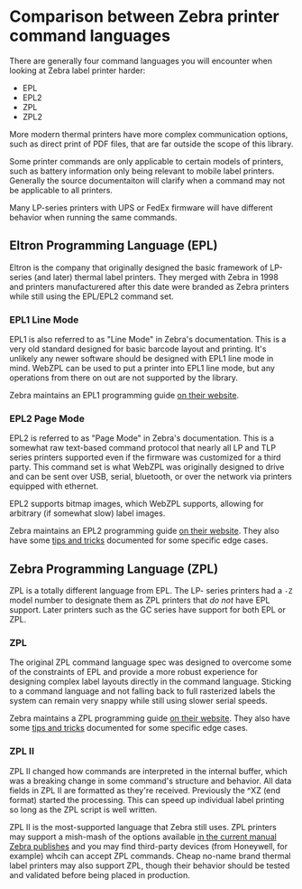 # Comparison between Zebra printer command languages

There are generally four command languages you will encounter when looking at Zebra label printer harder:

* EPL
* EPL2
* ZPL
* ZPL2

More modern thermal printers have more complex communication options, such as direct print of PDF files, that are far outside the scope of this library.

Some printer commands are only applicable to certain models of printers, such as battery information only being relevant to mobile label printers. Generally the source documentaiton will clarify when a command may not be applicable to all printers.

Many LP-series printers with UPS or FedEx firmware will have different behavior when running the same commands. 

## Eltron Programming Language (EPL)

Eltron is the company that originally designed the basic framework of LP-series (and later) thermal label printers. They merged with Zebra in 1998 and printers manufacturered after this date were branded as Zebra printers while still using the EPL/EPL2 command set.

### EPL1 Line Mode

EPL1 is also referred to as "Line Mode" in Zebra's documentation. This is a very old standard designed for basic barcode layout and printing. It's unlikely any newer software should be designed with EPL1 line mode in mind. WebZPL can be used to put a printer into EPL1 line mode, but any operations from there on out are not supported by the library.

Zebra maintains an EPL1 programming guide [on their website](https://support.zebra.com/cpws/docs/eltron/epl/epl1_manual.pdf).

### EPL2 Page Mode

EPL2 is referred to as "Page Mode" in Zebra's documentation. This is a somewhat raw text-based command protocol that nearly all LP and TLP series printers supported even if the firmware was customized for a third party. This command set is what WebZPL was originally designed to drive and can be sent over USB, serial, bluetooth, or over the network via printers equipped with ethernet.

EPL2 supports bitmap images, which WebZPL supports, allowing for arbitrary (if somewhat slow) label images.

Zebra maintains an EPL2 programming guide [on their website](https://support.zebra.com/cpws/docs/eltron/epl2/EPL2_Prog.pdf). They also have some [tips and tricks](https://www.zebra.com/us/en/support-downloads/knowledge-articles/ait/epl2-command-information-and-details.html) documented for some specific edge cases.

## Zebra Programming Language (ZPL)

ZPL is a totally different language from EPL. The LP- series printers had a `-Z` model number to designate them as ZPL printers that _do not_ have EPL support. Later printers such as the GC series have support for both EPL or ZPL.

### ZPL

The original ZPL command language spec was designed to overcome some of the constraints of EPL and provide a more robust experience for designing complex label layouts directly in the command language. Sticking to a command language and not falling back to full rasterized labels the system can remain very snappy while still using slower serial speeds.

Zebra maintains a ZPL programming guide [on their website](https://support.zebra.com/cpws/docs/zpl/zpl-zbi2-pm-en.pdf). They also have some [tips and tricks](https://www.zebra.com/us/en/support-downloads/knowledge-articles/zpl-command-information-and-details.html) documented for some specific edge cases.

### ZPL II

ZPL II changed how commands are interpreted in the internal buffer, which was a breaking change in some command's structure and behavior. All data fields in ZPL II are formatted as they're received. Previously the ^XZ (end format) started the processing. This can speed up individual label printing so long as the ZPL script is well written.

ZPL II is the most-supported language that Zebra still uses. ZPL printers may support a mish-mash of the options available [in the current manual Zebra publishes](https://www.zebra.com/content/dam/zebra_new_ia/en-us/manuals/printers/common/programming/zpl-zbi2-pm-en.pdf) and you may find third-party devices (from Honeywell, for example) whcih can accept ZPL commands. Cheap no-name brand thermal label printers may also support ZPL, though their behavior should be tested and validated before being placed in production.